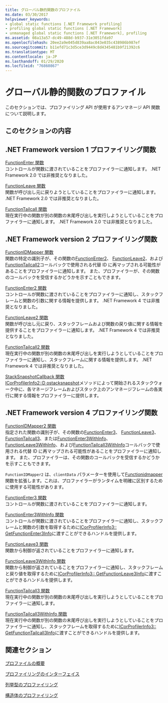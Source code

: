 ```yaml
---
title: グローバル静的関数のプロファイル
ms.date: 03/30/2017
helpviewer_keywords:
- global static functions [.NET Framework profiling]
- profiling global static functions [.NET Framework]
- unmanaged global static functions [.NET Framework], profiling
ms.assetid: 08a13a57-dc49-488d-b937-31e3051fda97
ms.openlocfilehash: 20ee2a9e045d839aa8ac043e035c438986b987ef
ms.sourcegitcommit: b11efd71c3d5ce3d9449c8d4345481b9f21392c6
ms.translationtype: MT
ms.contentlocale: ja-JP
ms.lasthandoff: 01/29/2020
ms.locfileid: "76860867"
---
```

# <a name="profiling-global-static-functions"></a>グローバル静的関数のプロファイル
このセクションでは、プロファイリング API が使用するアンマネージ API 関数について説明します。  
  
## <a name="in-this-section"></a>このセクションの内容  
  
## <a name="net-framework-version-1-profiling-functions"></a>.NET Framework version 1 プロファイリング関数  
 [FunctionEnter 関数](functionenter-function.md)  
 コントロールが関数に渡されていることをプロファイラーに通知します。 .NET Framework 2.0 では非推奨となりました。  
  
 [FunctionLeave 関数](functionleave-function.md)  
 関数が呼び出し元に戻りようとしていることをプロファイラーに通知します。 .NET Framework 2.0 では非推奨となりました。  
  
 [FunctionTailcall 関数](functiontailcall-function.md)  
 現在実行中の関数が別の関数の末尾呼び出しを実行しようとしていることをプロファイラーに通知します。 .NET Framework 2.0 では非推奨となりました。  
  
## <a name="net-framework-version-2-profiling-functions"></a>.NET Framework version 2 プロファイリング関数  
 [FunctionIDMapper 関数](functionidmapper-function.md)  
 関数の特定の識別子が、その関数の[FunctionEnter2](functionenter2-function.md)、 [FunctionLeave2](functionleave2-function.md)、および[FunctionTailcall2](functiontailcall2-function.md)コールバックで使用される代替 ID に再マップされる可能性があることをプロファイラーに通知します。 また、プロファイラーが、その関数のコールバックを受信するかどうかを示すこともできます。  
  
 [FunctionEnter2 関数](functionenter2-function.md)  
 コントロールが関数に渡されていることをプロファイラーに通知し、スタックフレームと関数の引数に関する情報を提供します。 .NET Framework 4 では非推奨となりました。  
  
 [FunctionLeave2 関数](functionleave2-function.md)  
 関数が呼び出し元に戻り、スタックフレームおよび関数の戻り値に関する情報を提供することをプロファイラーに通知します。 .NET Framework 4 では非推奨となりました。  
  
 [FunctionTailcall2 関数](functiontailcall2-function.md)  
 現在実行中の関数が別の関数の末尾呼び出しを実行しようとしていることをプロファイラーに通知し、スタックフレームに関する情報を提供します。 .NET Framework 4 では非推奨となりました。  
  
 [StackSnapshotCallback 関数](stacksnapshotcallback-function.md)  
 [ICorProfilerInfo2::D ostacksnapshot](icorprofilerinfo2-dostacksnapshot-method.md)メソッドによって開始されるスタックウォーク中に、各マネージフレームおよびスタック上のアンマネージフレームの各実行に関する情報をプロファイラーに提供します。  
  
## <a name="net-framework-version-4-profiling-functions"></a>.NET Framework version 4 プロファイリング関数  
 [FunctionIDMapper2 関数](functionidmapper2-function.md)  
 指定された関数の識別子が、その関数の[FunctionEnter3](functionenter3-function.md)、 [FunctionLeave3](functionleave3-function.md)、 [FunctionTailcall3](functiontailcall3-function.md)、または[FunctionEnter3WithInfo](functionenter3withinfo-function.md)、 [FunctionLeave3WithInfo](functionleave3withinfo-function.md)、および[FunctionTailcall3WithInfo](functiontailcall3withinfo-function.md)コールバックで使用される代替 ID に再マップされる可能性があることをプロファイラーに通知します。 また、プロファイラーは、その関数のコールバックを受信するかどうかを示すこともできます。  
  
 `FunctionIDMapper2` は、`clientData` パラメーターを使用して[Functionidmapper](functionidmapper-function.md)関数を拡張します。これは、プロファイラーがランタイムを明確に区別するために使用する可能性があります。  
  
 [FunctionEnter3 関数](functionenter3-function.md)  
 コントロールが関数に渡されていることをプロファイラーに通知します。  
  
 [FunctionEnter3WithInfo 関数](functionenter3withinfo-function.md)  
 コントロールが関数に渡されていることをプロファイラーに通知し、スタックフレームと関数の引数を取得するために[ICorProfilerInfo3:: GetFunctionEnter3Info](icorprofilerinfo3-getfunctionenter3info-method.md)に渡すことができるハンドルを提供します。  
  
 [FunctionLeave3 関数](functionleave3-function.md)  
 関数から制御が返されていることをプロファイラーに通知します。  
  
 [FunctionLeave3WithInfo 関数](functionleave3withinfo-function.md)  
 関数から制御が返されていることをプロファイラーに通知し、スタックフレームと戻り値を取得するために[ICorProfilerInfo3:: GetFunctionLeave3Info](icorprofilerinfo3-getfunctionleave3info-method.md)に渡すことができるハンドルを提供します。  
  
 [FunctionTailcall3 関数](functiontailcall3-function.md)  
 現在実行中の関数が別の関数の末尾呼び出しを実行しようとしていることをプロファイラーに通知します。  
  
 [FunctionTailcall3WithInfo 関数](functiontailcall3withinfo-function.md)  
 現在実行中の関数が別の関数の末尾呼び出しを実行しようとしていることをプロファイラーに通知し、スタックフレームを取得するために[ICorProfilerInfo3:: GetFunctionTailcall3Info](icorprofilerinfo3-getfunctiontailcall3info-method.md)に渡すことができるハンドルを提供します。  
  
## <a name="related-sections"></a>関連セクション  
 [プロファイルの概要](profiling-overview.md)  
  
 [プロファイリングのインターフェイス](profiling-interfaces.md)  
  
 [列挙型のプロファイリング](profiling-enumerations.md)  
  
 [構造体のプロファイリング](profiling-structures.md)
